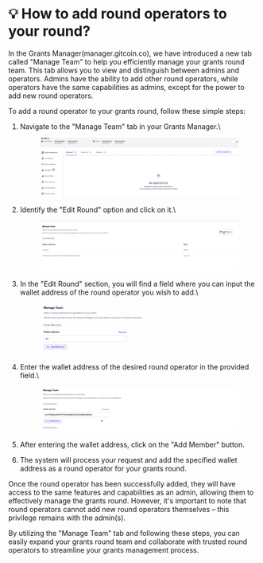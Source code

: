 # 💡 How to add round operators to your round?

In the Grants Manager(manager.gitcoin.co), we have introduced a new tab called "Manage Team" to help you efficiently manage your grants round team. This tab allows you to view and distinguish between admins and operators. Admins have the ability to add other round operators, while operators have the same capabilities as admins, except for the power to add new round operators.

To add a round operator to your grants round, follow these simple steps:

1.  Navigate to the "Manage Team" tab in your Grants Manager.\


    <figure><img src="../../.gitbook/assets/Screenshot 2024-06-06 at 3.34.06 PM.png" alt=""><figcaption></figcaption></figure>
2.  Identify the "Edit Round" option and click on it.\


    <figure><img src="../../.gitbook/assets/Screenshot 2024-06-06 at 3.24.01 PM.png" alt=""><figcaption></figcaption></figure>
3.  In the "Edit Round" section, you will find a field where you can input the wallet address of the round operator you wish to add.\


    <figure><img src="../../.gitbook/assets/Screenshot 2024-06-06 at 3.24.45 PM.png" alt=""><figcaption></figcaption></figure>
4.  Enter the wallet address of the desired round operator in the provided field.\


    <figure><img src="../../.gitbook/assets/Screenshot 2024-06-06 at 3.26.49 PM.png" alt=""><figcaption></figcaption></figure>
5. After entering the wallet address, click on the "Add Member" button.
6. The system will process your request and add the specified wallet address as a round operator for your grants round.

Once the round operator has been successfully added, they will have access to the same features and capabilities as an admin, allowing them to effectively manage the grants round. However, it's important to note that round operators cannot add new round operators themselves – this privilege remains with the admin(s).

By utilizing the "Manage Team" tab and following these steps, you can easily expand your grants round team and collaborate with trusted round operators to streamline your grants management process.
